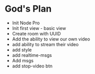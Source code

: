 # God's Plan

- Init Node Pro
- Init first view - basic view
- Create room with UUID
- Add the ability to view our own video
- add ability to stream their video
- add style
- add realtime-msgs
- Add msgs
- add stop-video btn